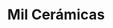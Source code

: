 ---
title: "Mil Cerámicas"
url: /caracas/mil-ceramicas-carretera-vieja-caracas-guarenas/
shop: comercio
---